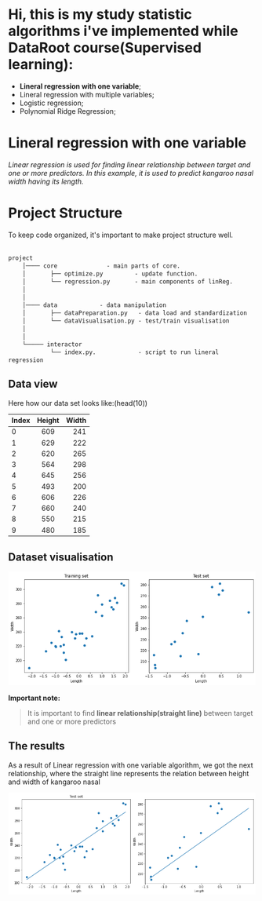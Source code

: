 # Hi, this is my study statistic algorithms i've implemented while DataRoot course(Supervised learning):

+ **Lineral regression with one variable**;
+ Lineral regression with multiple variables;
+ Logistic regression;
+ Polynomial Ridge Regression;


# Lineral regression with one variable 

*Linear regression is used for finding linear relationship between target and one or more predictors.
In this example, it is used to predict kangaroo nasal width *having* its *length*.*


# Project Structure

To keep code organized, it's important to make project structure well.
```

project
    │──── core              - main parts of core. 
    │       ├── optimize.py         - update function.
    │       └── regression.py       - main components of linReg.
    │   
    │   
    │──── data            - data manipulation
    │       ├── dataPreparation.py   - data load and standardization 
    │       └── dataVisualisation.py - test/train visualisation
    │
    │
    └───── interactor             
            └── index.py.            - script to run lineral regression

```


## Data view

Here how our data set looks like:(head(10))

| Index | Height   | Width |
| ------|:--------:| -----:|
| 0     |  609     | 241   |
| 1     |  629     | 222   |
| 2     |  620     | 265   |
| 3     |  564     | 298   |
| 4     |  645     | 256   |
| 5     |  493     | 200   |
| 6     |  606     | 226   |
| 7     |  660     | 240   |
| 8     |  550     | 215   |
| 9     |  480     | 185   |


## Dataset visualisation

![alt text](media/DatasetVisual.png ":)")​

**Important note:**
>  It is important to find **linear relationship(straight line)** between target and one or more predictors


## The results

As a result of Linear regression with one variable algorithm, we got the next relationship, 
where the straight line represents the relation between height and width of kangaroo nasal

![alt text](media/resultPlots.png ":)")​